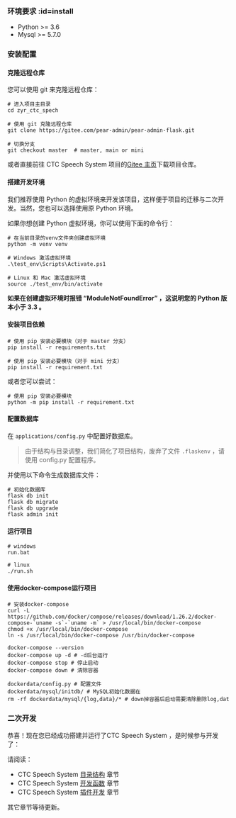 ### 环境要求 :id=install
- Python >= 3.6
- Mysql >= 5.7.0

###  安装配置

#### 克隆远程仓库

您可以使用 git 来克隆远程仓库：

```shell
# 进入项目主目录
cd zyr_ctc_spech

# 使用 git 克隆远程仓库
git clone https://gitee.com/pear-admin/pear-admin-flask.git

# 切换分支
git checkout master  # master, main or mini
```

或者直接前往 CTC Speech System 项目的[Gitee 主页](https://gitee.com/pear-admin/pear-admin-flask)下载项目仓库。

#### 搭建开发环境

我们推荐使用 Python 的虚拟环境来开发该项目，这样便于项目的迁移与二次开发。当然，您也可以选择使用原 Python 环境。

如果你想创建 Python 虚拟环境，你可以使用下面的命令行：

```shell
# 在当前目录的venv文件夹创建虚拟环境
python -m venv venv

# Windows 激活虚拟环境
.\test_env\Scripts\Activate.ps1

# Linux 和 Mac 激活虚拟环境
source ./test_env/bin/activate
```

**如果在创建虚拟环境时报错 “ModuleNotFoundError” ，这说明您的 Python 版本小于 3.3 。**

#### 安装项目依赖

```shell
# 使用 pip 安装必要模块（对于 master 分支）
pip install -r requirements.txt

# 使用 pip 安装必要模块（对于 mini 分支）
pip install -r requirement.txt
```

或者您可以尝试：

```shell
# 使用 pip 安装必要模块
python -m pip install -r requirement.txt
```

#### 配置数据库

在 `applications/config.py` 中配置好数据库。

> 由于结构与目录调整，我们简化了项目结构，废弃了文件 ```.flaskenv``` ，请使用 config.py 配置程序。

并使用以下命令生成数据库文件：

```shell
# 初始化数据库
flask db init
flask db migrate
flask db upgrade
flask admin init
```

#### 运行项目

```shell
# windows
run.bat

# linux
./run.sh
```

#### 使用docker-compose运行项目

```shell
# 安装docker-compose 
curl -L https://github.com/docker/compose/releases/download/1.26.2/docker-compose-`uname -s`-`uname -m` > /usr/local/bin/docker-compose
chmod +x /usr/local/bin/docker-compose
ln -s /usr/local/bin/docker-compose /usr/bin/docker-compose 

docker-compose --version
docker-compose up -d # -d后台运行
docker-compose stop # 停止启动
docker-compose down # 清除容器

dockerdata/config.py # 配置文件
dockerdata/mysql/initdb/ # MySQL初始化数据在 
rm -rf dockerdata/mysql/{log,data}/* # down掉容器后启动需要清除删除log,dat
```

### 二次开发

恭喜！现在您已经成功搭建并运行了CTC Speech System ，是时候参与开发了：

请阅读：

+ CTC Speech System [目录结构](list.md) 章节
+ CTC Speech System [开发函数](function.md) 章节
+ CTC Speech System [插件开发](plugin.md) 章节

其它章节等待更新。
